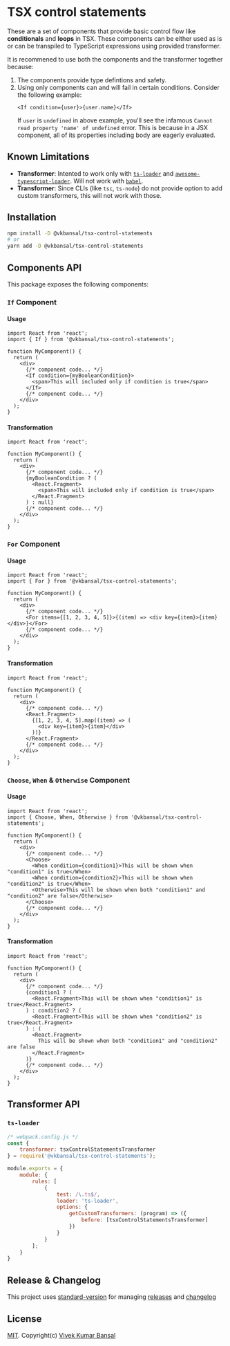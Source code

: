 # TSX control statements

These are a set of components that provide basic control flow like **conditionals** and **loops** in TSX.
These components can be either used as is or can be transpiled to TypeScript expressions using provided transformer.

It is recommened to use both the components and the transformer together because:

1. The components provide type defintions and safety.
2. Using only components can and will fail in certain conditions. Consider the following example:
   ```tsx
   <If condition={user}>{user.name}</If>
   ```
   If `user` is `undefined` in above example, you'll see the infamous `Cannot read property 'name' of undefined` error. This is because in a JSX component, all of its properties including body are eagerly evaluated.

## Known Limitations

- **Transformer**: Intented to work only with [`ts-loader`](https://github.com/TypeStrong/ts-loader) and [`awesome-typescript-loader`](https://github.com/s-panferov/awesome-typescript-loader). Will not work with [`babel`](https://babeljs.io/).
- **Transformer**: Since CLIs (like `tsc`, `ts-node`) do not provide option to add custom transformers, this will not work with those.

## Installation

```bash
npm install -D @vkbansal/tsx-control-statements
# or
yarn add -D @vkbansal/tsx-control-statements
```

## Components API

This package exposes the following components:

### `If` Component

#### Usage

```tsx
import React from 'react';
import { If } from '@vkbansal/tsx-control-statements';

function MyComponent() {
  return (
    <div>
      {/* component code... */}
      <If condition={myBooleanCondition}>
        <span>This will included only if condition is true</span>
      </If>
      {/* component code... */}
    </div>
  );
}
```

#### Transformation

```tsx
import React from 'react';

function MyComponent() {
  return (
    <div>
      {/* component code... */}
      {myBooleanCondition ? (
        <React.Fragment>
          <span>This will included only if condition is true</span>
        </React.Fragment>
      ) : null}
      {/* component code... */}
    </div>
  );
}
```

### `For` Component

#### Usage

```tsx
import React from 'react';
import { For } from '@vkbansal/tsx-control-statements';

function MyComponent() {
  return (
    <div>
      {/* component code... */}
      <For items={[1, 2, 3, 4, 5]}>{(item) => <div key={item}>{item}</div>}</For>
      {/* component code... */}
    </div>
  );
}
```

#### Transformation

```tsx
import React from 'react';

function MyComponent() {
  return (
    <div>
      {/* component code... */}
      <React.Fragment>
        {[1, 2, 3, 4, 5].map((item) => (
          <div key={item}>{item}</div>
        ))}
      </React.Fragment>
      {/* component code... */}
    </div>
  );
}
```

### `Choose`, `When` & `Otherwise` Component

#### Usage

```tsx
import React from 'react';
import { Choose, When, Otherwise } from '@vkbansal/tsx-control-statements';

function MyComponent() {
  return (
    <div>
      {/* component code... */}
      <Choose>
        <When condition={condition1}>This will be shown when "condition1" is true</When>
        <When condition={condition2}>This will be shown when "condition2" is true</When>
        <Otherwise>This will be shown when both "condition1" and "condition2" are false</Otherwise>
      </Choose>
      {/* component code... */}
    </div>
  );
}
```

#### Transformation

```tsx
import React from 'react';

function MyComponent() {
  return (
    <div>
      {/* component code... */}
      {condition1 ? (
        <React.Fragment>This will be shown when "condition1" is true</React.Fragment>
      ) : condition2 ? (
        <React.Fragment>This will be shown when "condition2" is true</React.Fragment>
      ) : (
        <React.Fragment>
          This will be shown when both "condition1" and "condition2" are false
        </React.Fragment>
      )}
      {/* component code... */}
    </div>
  );
}
```

## Transformer API

### `ts-loader`

```js
/* webpack.config.js */
const {
	transformer: tsxControlStatementsTransformer
} = require('@vkbansal/tsx-control-statements');

module.exports = {
	module: {
		rules: [
			{
				test: /\.ts$/,
				loader: 'ts-loader',
				options: {
					getCustomTransformers: (program) => ({
						before: [tsxControlStatementsTransformer]
					})
				}
			}
		];
	}
}
```

## Release & Changelog

This project uses [standard-version](https://github.com/conventional-changelog/standard-version) for managing [releases](./releases) and [changelog](./CHANGELOG.md)

## License

[MIT](./LICENSE.md). Copyright(c) [Vivek Kumar Bansal](https://vkbansal.me)
